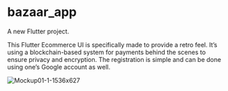 # bazaar_app

A new Flutter project.

This Flutter Ecommerce UI is specifically made to provide a retro feel. It’s using a blockchain-based system for payments behind the scenes to ensure privacy and encryption. The registration is simple and can be done using one’s Google account as well.


![Mockup01-1-1536x627](https://github.com/abdelhameed-elsayed/bazzr_app/assets/105364430/c2201b6f-23d2-498b-9a55-7ffe2ec9c42a)
